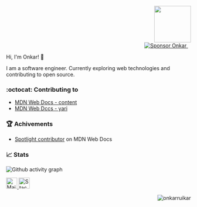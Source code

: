 <p align="right">
  <img src="https://media.giphy.com/media/M9gbBd9nbDrOTu1Mqx/giphy.gif" width="100"/><br/>
  <a href="https://github.com/sponsors/OnkarRuikar" target="_blank" rel="noopener noreferrer">
      <img src="https://img.shields.io/badge/-Sponsor-fafbfc?logo=GitHub%20Sponsors" title="Sponsor Onkar" />
  </a>&nbsp;&nbsp;
</p>

Hi, I'm Onkar! 👋

I am a software engineer. Currently exploring web technologies and contributing to open source.

### :octocat: Contributing to
- [MDN Web Docs - content](https://github.com/mdn/content)
- [MDN Web Dccs - yari](https://github.com/mdn/yari)

### :trophy: Achivements
- [Spotlight contributor](https://developer.mozilla.org/en-US/community/spotlight/onkar-ruikar) on MDN Web Docs

### :chart_with_upwards_trend: Stats

![Github activity graph](https://activity-graph.herokuapp.com/graph?username=onkarruikar&theme=react-dark&hide_border=true&color=BDDFFF&line=6E93B5&point=BDDFFF)


<p align="left">
  <a href="mailto:onkarruikar@gmail.com" target="_blank" rel="noopener noreferrer">
      <img src="https://img.icons8.com/color/48/000000/gmail-new.png" width="30" title="Mail me" />
  </a>
  <a href="https://stackoverflow.com/users/15273968" target="_blank">
    <img src="https://img.icons8.com/color/48/000000/stackoverflow.png" width="30" title="Stack Overflow" />
  </a>
</p>
<p align="right"><img src="https://komarev.com/ghpvc/?username=onkarruikar&label=Profile%20views&color=0e75b6&style=flat" alt="onkarruikar" /> </p>
